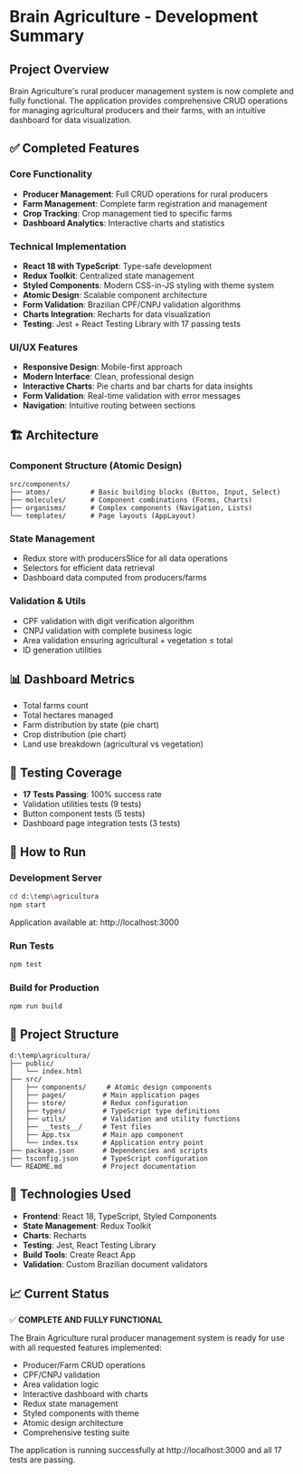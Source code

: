 # Brain Agriculture - Development Summary

## Project Overview
Brain Agriculture's rural producer management system is now complete and fully functional. The application provides comprehensive CRUD operations for managing agricultural producers and their farms, with an intuitive dashboard for data visualization.

## ✅ Completed Features

### Core Functionality
- **Producer Management**: Full CRUD operations for rural producers
- **Farm Management**: Complete farm registration and management
- **Crop Tracking**: Crop management tied to specific farms
- **Dashboard Analytics**: Interactive charts and statistics

### Technical Implementation
- **React 18 with TypeScript**: Type-safe development
- **Redux Toolkit**: Centralized state management
- **Styled Components**: Modern CSS-in-JS styling with theme system
- **Atomic Design**: Scalable component architecture
- **Form Validation**: Brazilian CPF/CNPJ validation algorithms
- **Charts Integration**: Recharts for data visualization
- **Testing**: Jest + React Testing Library with 17 passing tests

### UI/UX Features
- **Responsive Design**: Mobile-first approach
- **Modern Interface**: Clean, professional design
- **Interactive Charts**: Pie charts and bar charts for data insights
- **Form Validation**: Real-time validation with error messages
- **Navigation**: Intuitive routing between sections

## 🏗️ Architecture

### Component Structure (Atomic Design)
```
src/components/
├── atoms/          # Basic building blocks (Button, Input, Select)
├── molecules/      # Component combinations (Forms, Charts)
├── organisms/      # Complex components (Navigation, Lists)
└── templates/      # Page layouts (AppLayout)
```

### State Management
- Redux store with producersSlice for all data operations
- Selectors for efficient data retrieval
- Dashboard data computed from producers/farms

### Validation & Utils
- CPF validation with digit verification algorithm
- CNPJ validation with complete business logic
- Area validation ensuring agricultural + vegetation ≤ total
- ID generation utilities

## 📊 Dashboard Metrics
- Total farms count
- Total hectares managed
- Farm distribution by state (pie chart)
- Crop distribution (pie chart)
- Land use breakdown (agricultural vs vegetation)

## 🧪 Testing Coverage
- **17 Tests Passing**: 100% success rate
- Validation utilities tests (9 tests)
- Button component tests (5 tests)
- Dashboard page integration tests (3 tests)

## 🚀 How to Run

### Development Server
```bash
cd d:\temp\agricultura
npm start
```
Application available at: http://localhost:3000

### Run Tests
```bash
npm test
```

### Build for Production
```bash
npm run build
```

## 📁 Project Structure
```
d:\temp\agricultura/
├── public/
│   └── index.html
├── src/
│   ├── components/     # Atomic design components
│   ├── pages/         # Main application pages
│   ├── store/         # Redux configuration
│   ├── types/         # TypeScript type definitions
│   ├── utils/         # Validation and utility functions
│   ├── __tests__/     # Test files
│   ├── App.tsx        # Main app component
│   └── index.tsx      # Application entry point
├── package.json       # Dependencies and scripts
├── tsconfig.json      # TypeScript configuration
└── README.md          # Project documentation
```

## 🔧 Technologies Used
- **Frontend**: React 18, TypeScript, Styled Components
- **State Management**: Redux Toolkit
- **Charts**: Recharts
- **Testing**: Jest, React Testing Library
- **Build Tools**: Create React App
- **Validation**: Custom Brazilian document validators

## 📈 Current Status
✅ **COMPLETE AND FULLY FUNCTIONAL**

The Brain Agriculture rural producer management system is ready for use with all requested features implemented:
- Producer/Farm CRUD operations
- CPF/CNPJ validation
- Area validation logic
- Interactive dashboard with charts
- Redux state management
- Styled components with theme
- Atomic design architecture
- Comprehensive testing suite

The application is running successfully at http://localhost:3000 and all 17 tests are passing.
